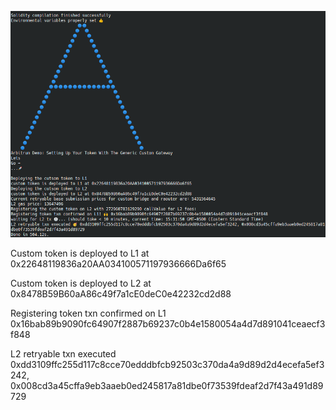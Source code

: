![Alt text](https://github.com/BenNojokes/Images/blob/main/CustomTokenBridging.png)

Custom token is deployed to L1 at 0x22648119836a20AA034100571197936666Da6f65

Custom token is deployed to L2 at 0x8478B59B60aA86c49f7a1cE0deC0e42232cd2d88

Registering token txn confirmed on L1 0x16bab89b9090fc64907f2887b69237c0b4e1580054a4d7d891041ceaecf3f848

L2 retryable txn executed    0xdd3109ffc255d117c8cce70edddbfcb92503c370da4a9d89d2d4ecefa5ef3242, 
                             0x008cd3a45cffa9eb3aaeb0ed245817a81dbe0f73539fdeaf2d7f43a491d89729

